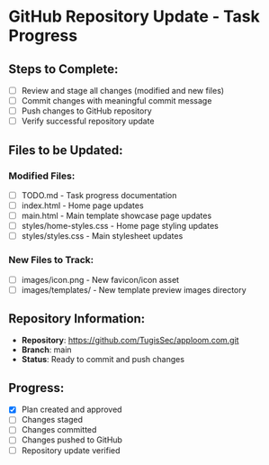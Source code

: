 # GitHub Repository Update - Task Progress

## Steps to Complete:

- [ ] Review and stage all changes (modified and new files)
- [ ] Commit changes with meaningful commit message
- [ ] Push changes to GitHub repository
- [ ] Verify successful repository update

## Files to be Updated:

### Modified Files:
- [ ] TODO.md - Task progress documentation
- [ ] index.html - Home page updates
- [ ] main.html - Main template showcase page updates  
- [ ] styles/home-styles.css - Home page styling updates
- [ ] styles/styles.css - Main stylesheet updates

### New Files to Track:
- [ ] images/icon.png - New favicon/icon asset
- [ ] images/templates/ - New template preview images directory

## Repository Information:
- **Repository**: https://github.com/TugisSec/apploom.com.git
- **Branch**: main
- **Status**: Ready to commit and push changes

## Progress:
- [x] Plan created and approved
- [ ] Changes staged
- [ ] Changes committed  
- [ ] Changes pushed to GitHub
- [ ] Repository update verified
